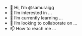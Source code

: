 - 👋 Hi, I’m @samuraigg
- 👀 I’m interested in ...
- 🌱 I’m currently learning ...
- 💞️ I’m looking to collaborate on ...
- 📫 How to reach me ...

<!---
samuraigg/samuraigg is a ✨ special ✨ repository because its `README.md` (this file) appears on your GitHub profile.
You can click the Preview link to take a look at your changes.
--->
